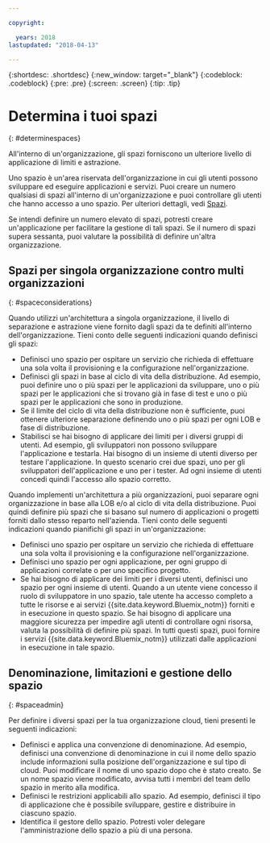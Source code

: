 ```yaml
---

copyright:

  years: 2018
lastupdated: "2018-04-13"

---
```


{:shortdesc: .shortdesc}
{:new_window: target="_blank"}
{:codeblock: .codeblock}
{:pre: .pre}
{:screen: .screen}
{:tip: .tip}

# Determina i tuoi spazi
{: #determinespaces}

All'interno di un'organizzazione, gli spazi forniscono un ulteriore livello di applicazione di limiti e astrazione. 

Uno spazio è un'area riservata dell'organizzazione in cui gli utenti possono sviluppare ed eseguire applicazioni e servizi. Puoi creare un numero qualsiasi di spazi all'interno di un'organizzazione e puoi controllare gli utenti che hanno accesso a uno spazio. Per ulteriori dettagli, vedi [Spazi](/docs/account/orgs_spaces.html#orgsspacesusers). 

Se intendi definire un numero elevato di spazi, potresti creare un'applicazione per facilitare la gestione di tali spazi. Se il numero di spazi supera sessanta, puoi valutare la possibilità di definire un'altra organizzazione.

## Spazi per singola organizzazione contro multi organizzazioni 
{: #spaceconsiderations}

Quando utilizzi un'architettura a singola organizzazione, il livello di separazione e astrazione viene fornito dagli spazi da te definiti all'interno dell'organizzazione. Tieni conto delle seguenti indicazioni quando definisci gli spazi: 

* Definisci uno spazio per ospitare un servizio che richieda di effettuare una sola volta il provisioning e la configurazione nell'organizzazione. 
* Definisci gli spazi in base al ciclo di vita della distribuzione.
  Ad esempio, puoi definire uno o più spazi per le applicazioni da sviluppare, uno o più spazi per le applicazioni che si trovano già in fase di test e uno o più
  spazi per le applicazioni che sono in produzione.
* Se il limite del ciclo di vita della distribuzione non è sufficiente, puoi ottenere ulteriore separazione definendo uno o più spazi per ogni LOB e fase di distribuzione. 
* Stabilisci se hai bisogno di applicare dei limiti per i diversi gruppi di utenti.
  Ad esempio, gli sviluppatori non possono sviluppare l'applicazione e testarla. Hai bisogno di un insieme di utenti diverso per testare l'applicazione. In questo scenario crei due spazi, uno per
  gli sviluppatori dell'applicazione e uno per i tester. Ad ogni insieme di utenti concedi quindi l'accesso allo spazio corretto. 

Quando implementi un'architettura a più organizzazioni, puoi separare ogni organizzazione in base alla LOB e/o al ciclo di vita della distribuzione. Puoi quindi definire più spazi che si basano sul numero di applicazioni o progetti forniti dallo stesso reparto nell'azienda. Tieni conto delle seguenti indicazioni quando pianifichi gli spazi in un'organizzazione: 

* Definisci uno spazio per ospitare un servizio che richieda di effettuare una sola volta il provisioning e la configurazione nell'organizzazione. 
* Definisci uno spazio per ogni applicazione, per ogni gruppo di applicazioni correlate o per uno specifico progetto. 
* Se hai bisogno di applicare dei limiti per i diversi utenti, definisci uno spazio per ogni insieme di utenti. Quando a un utente viene concesso il ruolo di sviluppatore in uno spazio, tale utente ha accesso completo a tutte le risorse e ai servizi {{site.data.keyword.Bluemix_notm}} forniti e in esecuzione in questo spazio. Se hai bisogno di applicare una maggiore sicurezza per impedire agli utenti di controllare ogni risorsa, valuta la possibilità di definire più spazi. In tutti questi spazi, puoi fornire i servizi {{site.data.keyword.Bluemix_notm}} utilizzati dalle applicazioni in esecuzione in tale spazio. 

## Denominazione, limitazioni e gestione dello spazio 
{: #spaceadmin}

Per definire i diversi spazi per la tua organizzazione cloud, tieni presenti le seguenti indicazioni: 

* Definisci e applica una convenzione di denominazione. Ad esempio, definisci una convenzione di denominazione in cui il nome dello spazio include informazioni sulla posizione dell'organizzazione e sul tipo di cloud. Puoi modificare il nome di uno spazio dopo che è stato creato. Se un nome spazio viene modificato, avvisa tutti i membri del team dello spazio in merito alla modifica. 
* Definisci le restrizioni applicabili allo spazio. Ad esempio, definisci il tipo di applicazione che è possibile sviluppare, gestire e distribuire in ciascuno spazio. 
* Identifica il gestore dello spazio. Potresti voler delegare l'amministrazione dello spazio a più di una persona. 
